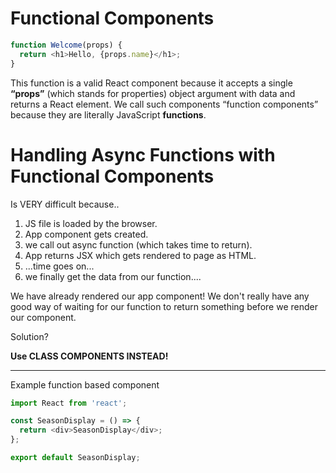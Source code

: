 # Functional Components

```js
function Welcome(props) {
  return <h1>Hello, {props.name}</h1>;
}
```

This function is a valid React component because it accepts a single **“props”** (which stands for properties) object argument with data and returns a React element. We call such components “function components” because they are literally JavaScript **functions**.

# Handling Async Functions with Functional Components

Is VERY difficult because..
1. JS file is loaded by the browser.
2. App component gets created.
3. we call out async function (which takes time to return).
4. App returns JSX which gets rendered to page as HTML.
5. ...time goes on...
6. we finally get the data from our function....

We have already rendered our app component! We don't really have any good way of waiting for our function to return something before we render our component. 

Solution?

**Use CLASS COMPONENTS INSTEAD!**

---

Example function based component
```js
import React from 'react';

const SeasonDisplay = () => {
  return <div>SeasonDisplay</div>;
};

export default SeasonDisplay;
```